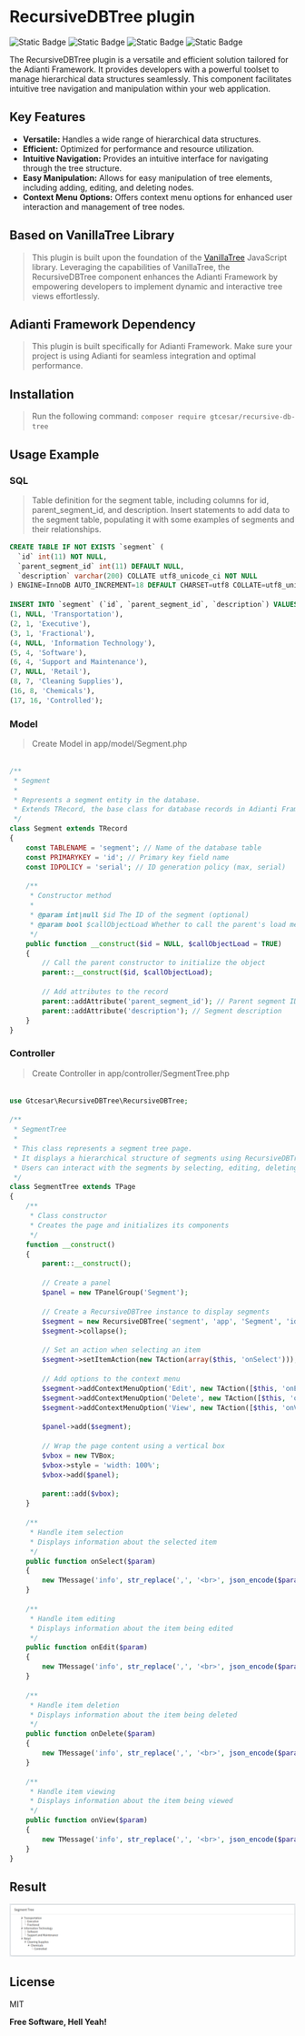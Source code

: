 # RecursiveDBTree plugin 

![Static Badge](https://img.shields.io/badge/Version-0.0.1-green)
![Static Badge](https://img.shields.io/badge/License-MIT-success)
![Static Badge](https://img.shields.io/badge/Adianti-7.x-blue)
![Static Badge](https://img.shields.io/packagist/php-v/rubix/ml.svg?style=flat&colorB=8892BF)

The RecursiveDBTree plugin is a versatile and efficient solution tailored for the Adianti Framework. It provides developers with a powerful toolset to manage hierarchical data structures seamlessly. This component facilitates intuitive tree navigation and manipulation within your web application.

## Key Features
- **Versatile:** Handles a wide range of hierarchical data structures.
- **Efficient:** Optimized for performance and resource utilization.
- **Intuitive Navigation:** Provides an intuitive interface for navigating through the tree structure.
- **Easy Manipulation:** Allows for easy manipulation of tree elements, including adding, editing, and deleting nodes.
- **Context Menu Options:** Offers context menu options for enhanced user interaction and management of tree nodes.

## Based on VanillaTree Library
> This plugin is built upon the foundation of the [VanillaTree](https://github.com/finom/vanillatree) JavaScript library. Leveraging the capabilities of VanillaTree, the RecursiveDBTree component enhances the Adianti Framework by empowering developers to implement dynamic and interactive tree views effortlessly.

## Adianti Framework Dependency
> This plugin is built specifically for Adianti Framework. Make sure your project is using Adianti for seamless integration and optimal performance.

## Installation
> Run the following command:
`composer require gtcesar/recursive-db-tree`

## Usage Example
### SQL
>Table definition for the segment table, including columns for id, parent_segment_id, and description.
Insert statements to add data to the segment table, populating it with some examples of segments and their relationships.

```sql
CREATE TABLE IF NOT EXISTS `segment` (
  `id` int(11) NOT NULL,
  `parent_segment_id` int(11) DEFAULT NULL,
  `description` varchar(200) COLLATE utf8_unicode_ci NOT NULL
) ENGINE=InnoDB AUTO_INCREMENT=18 DEFAULT CHARSET=utf8 COLLATE=utf8_unicode_ci;

INSERT INTO `segment` (`id`, `parent_segment_id`, `description`) VALUES
(1, NULL, 'Transportation'),
(2, 1, 'Executive'),
(3, 1, 'Fractional'),
(4, NULL, 'Information Technology'),
(5, 4, 'Software'),
(6, 4, 'Support and Maintenance'),
(7, NULL, 'Retail'),
(8, 7, 'Cleaning Supplies'),
(16, 8, 'Chemicals'),
(17, 16, 'Controlled');


```
### Model
> Create Model in app/model/Segment.php

```php

/**
 * Segment
 *
 * Represents a segment entity in the database.
 * Extends TRecord, the base class for database records in Adianti Framework.
 */
class Segment extends TRecord
{
    const TABLENAME = 'segment'; // Name of the database table
    const PRIMARYKEY = 'id'; // Primary key field name
    const IDPOLICY = 'serial'; // ID generation policy (max, serial)

    /**
     * Constructor method
     *
     * @param int|null $id The ID of the segment (optional)
     * @param bool $callObjectLoad Whether to call the parent's load method (default: TRUE)
     */
    public function __construct($id = NULL, $callObjectLoad = TRUE)
    {
        // Call the parent constructor to initialize the object
        parent::__construct($id, $callObjectLoad);
        
        // Add attributes to the record
        parent::addAttribute('parent_segment_id'); // Parent segment ID
        parent::addAttribute('description'); // Segment description
    }
}

```

### Controller
> Create Controller in app/controller/SegmentTree.php

```php

use Gtcesar\RecursiveDBTree\RecursiveDBTree;

/**
 * SegmentTree
 *
 * This class represents a segment tree page.
 * It displays a hierarchical structure of segments using RecursiveDBTree component.
 * Users can interact with the segments by selecting, editing, deleting, or viewing them.
 */
class SegmentTree extends TPage
{
    /**
     * Class constructor
     * Creates the page and initializes its components
     */
    function __construct()
    {
        parent::__construct();
        
        // Create a panel
        $panel = new TPanelGroup('Segment');
       
        // Create a RecursiveDBTree instance to display segments
        $segment = new RecursiveDBTree('segment', 'app', 'Segment', 'id', 'parent_segment_id', 'description', 'id asc');
        $segment->collapse();
        
        // Set an action when selecting an item
        $segment->setItemAction(new TAction(array($this, 'onSelect')));
        
        // Add options to the context menu
        $segment->addContextMenuOption('Edit', new TAction([$this, 'onEdit']));
        $segment->addContextMenuOption('Delete', new TAction([$this, 'onDelete']));
        $segment->addContextMenuOption('View', new TAction([$this, 'onView']));
        
        $panel->add($segment);
        
        // Wrap the page content using a vertical box
        $vbox = new TVBox;
        $vbox->style = 'width: 100%';
        $vbox->add($panel);

        parent::add($vbox);
    }
    
    /**
     * Handle item selection
     * Displays information about the selected item
     */
    public function onSelect($param)
    {
        new TMessage('info', str_replace(',', '<br>', json_encode($param)));
    }    
    
    /**
     * Handle item editing
     * Displays information about the item being edited
     */
    public function onEdit($param)
    {
        new TMessage('info', str_replace(',', '<br>', json_encode($param)));
    }    

    /**
     * Handle item deletion
     * Displays information about the item being deleted
     */
    public function onDelete($param)
    {
        new TMessage('info', str_replace(',', '<br>', json_encode($param)));
    }    

    /**
     * Handle item viewing
     * Displays information about the item being viewed
     */
    public function onView($param)
    {
        new TMessage('info', str_replace(',', '<br>', json_encode($param)));
    }  
}

```

## Result
<img src="https://github.com/gtcesar/recursive-db-tree/blob/main/images/RecursiveDBTree.png?raw=true">

## License

MIT

**Free Software, Hell Yeah!**
